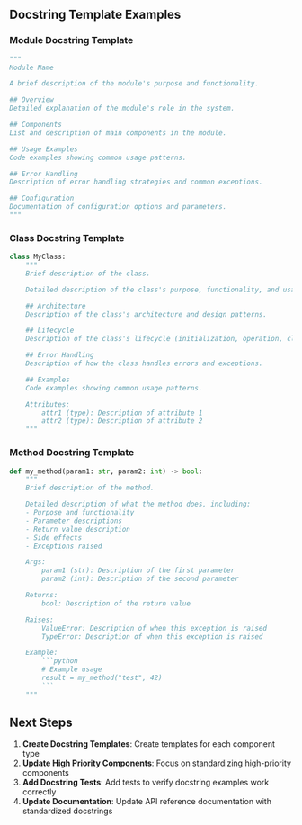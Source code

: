 ## Docstring Template Examples

### Module Docstring Template

```python
"""
Module Name

A brief description of the module's purpose and functionality.

## Overview
Detailed explanation of the module's role in the system.

## Components
List and description of main components in the module.

## Usage Examples
Code examples showing common usage patterns.

## Error Handling
Description of error handling strategies and common exceptions.

## Configuration
Documentation of configuration options and parameters.
"""
```

### Class Docstring Template

```python
class MyClass:
    """
    Brief description of the class.

    Detailed description of the class's purpose, functionality, and usage.

    ## Architecture
    Description of the class's architecture and design patterns.

    ## Lifecycle
    Description of the class's lifecycle (initialization, operation, cleanup).

    ## Error Handling
    Description of how the class handles errors and exceptions.

    ## Examples
    Code examples showing common usage patterns.

    Attributes:
        attr1 (type): Description of attribute 1
        attr2 (type): Description of attribute 2
    """
```

### Method Docstring Template

```python
def my_method(param1: str, param2: int) -> bool:
    """
    Brief description of the method.

    Detailed description of what the method does, including:
    - Purpose and functionality
    - Parameter descriptions
    - Return value description
    - Side effects
    - Exceptions raised

    Args:
        param1 (str): Description of the first parameter
        param2 (int): Description of the second parameter

    Returns:
        bool: Description of the return value

    Raises:
        ValueError: Description of when this exception is raised
        TypeError: Description of when this exception is raised

    Example:
        ```python
        # Example usage
        result = my_method("test", 42)
        ```
    """
```

## Next Steps

1. **Create Docstring Templates**: Create templates for each component type
2. **Update High Priority Components**: Focus on standardizing high-priority components
3. **Add Docstring Tests**: Add tests to verify docstring examples work correctly
4. **Update Documentation**: Update API reference documentation with standardized docstrings
